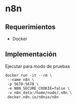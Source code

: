 # n8n

## Requerimientos

- Docker

## Implementación

Ejecutar para modo de pruebas
```terminal
docker run -it --rm \
 --name n8n \
 -p 5678:5678 \
 -e N8N_SECURE_COOKIE=false \
 -v n8n_data:/home/node/.n8n \
 docker.n8n.io/n8nio/n8n
```